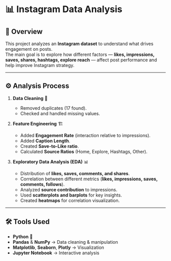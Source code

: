 # 📊 Instagram Data Analysis  

## 📌 Overview  
This project analyzes an **Instagram dataset** to understand what drives engagement on posts.  
The main goal is to explore how different factors — **likes, impressions, saves, shares, hashtags, explore reach** — affect post performance and help improve Instagram strategy.  

---

## ⚙️ Analysis Process  
1. **Data Cleaning** 🧹  
   - Removed duplicates (17 found).  
   - Checked and handled missing values.

2. **Feature Engineering** 🏗️  
   - Added **Engagement Rate** (interaction relative to impressions).  
   - Added **Caption Length**.  
   - Created **Save-to-Like ratio**.  
   - Calculated **Source Ratios** (Home, Explore, Hashtags, Other).        

3. **Exploratory Data Analysis (EDA)** 📊  
   - Distribution of **likes, saves, comments, and shares**.  
   - Correlation between different metrics (**likes, impressions, saves, comments, follows**).  
   - Analyzed **source contribution** to impressions.  
   - Used **scatterplots and barplots** for key insights.  
   - Created **heatmaps** for correlation visualization.  

--- 

## 🛠️ Tools Used  
- **Python** 🐍  
- **Pandas** & **NumPy** → Data cleaning & manipulation  
- **Matplotlib**, **Seaborn**, **Plotly** → Visualization  
- **Jupyter Notebook** → Interactive analysis  

